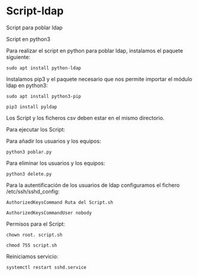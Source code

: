# Script-ldap
Script para poblar ldap

Script en python3

Para realizar el script en python para poblar ldap, instalamos el paquete siguiente:

`sudo apt install python-ldap`

Instalamos pip3 y el paquete necesario que nos permite importar el módulo ldap en python3:

`sudo apt install python3-pip`

`pip3 install pyldap`

Los Script y los ficheros csv deben estar en el mismo directorio.

Para ejecutar los Script:

Para añadir los usuarios y los equipos:

`python3 poblar.py`

Para eliminar los usuarios y los equipos:

`python3 delete.py`

Para la autentificación de los usuarios de ldap configuramos el fichero /etc/ssh/sshd_config:

`AuthorizedKeysCommand Ruta del Script.sh`

`AuthorizedKeysCommandUser nobody`

Permisos para el Script:

`chown root. script.sh`

`chmod 755 script.sh`

Reiniciamos servicio:

`systemctl restart sshd.service`
